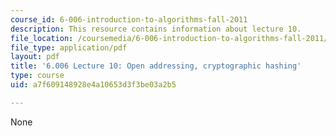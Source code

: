 ```yaml
---
course_id: 6-006-introduction-to-algorithms-fall-2011
description: This resource contains information about lecture 10.
file_location: /coursemedia/6-006-introduction-to-algorithms-fall-2011/a7f609148928e4a10653d3f3be03a2b5_MIT6_006F11_lec10.pdf
file_type: application/pdf
layout: pdf
title: '6.006 Lecture 10: Open addressing, cryptographic hashing'
type: course
uid: a7f609148928e4a10653d3f3be03a2b5

---
```

None